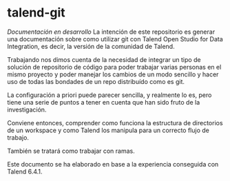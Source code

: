 # talend-git

*Documentación en desarrollo*
La intención de este repositorio es generar una documentación sobre como utilizar git con Talend Open Studio for Data Integration, es decir, la versión de la comunidad de Talend. 

Trabajando nos dimos cuenta de la necesidad de integrar un tipo de solución de repositorio de código para poder trabajar varias personas en el mismo proyecto y poder manejar los cambios de un modo sencillo y hacer uso de todas las bondades de un repo distribuído como es git.

La configuración a priori puede parecer sencilla, y realmente lo es, pero tiene una serie de puntos a tener en cuenta que han sido fruto de la investigación. 

Conviene entonces, comprender como funciona la estructura de directorios de un workspace y como Talend los manipula para un correcto flujo de trabajo.

También se tratará como trabajar con ramas. 

Este documento se ha elaborado en base a la experiencia conseguida con Talend 6.4.1.

